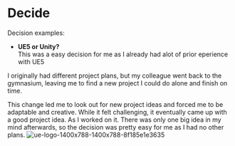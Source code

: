 # Decide 

Decision examples:

- **UE5 or Unity?** <br>
This was a easy decision for me as I already had alot of prior eperience with UE5

I originally had different project plans, but my colleague went back to the gymnasium, leaving me to find a new project I could do alone and finish on time.

This change led me to look out for new project ideas and forced me to be adaptable and creative. While it felt challenging, it eventually came up with a good project idea. As I worked on it.
There was only one big idea in my mind afterwards, so the decision was pretty easy for me as I had no other plans.
![ue-logo-1400x788-1400x788-8f185e1e3635](https://github.com/andrinruegg/m431_ap_23a_/assets/143380551/80575566-7684-425f-919d-e140a8df7ec0)

